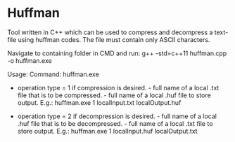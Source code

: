 # Huffman
Tool written in C++ which can be used to compress and decompress a text-file using huffman codes.
The file must contain only ASCII characters.

Navigate to containing folder in CMD and run:
g++ -std=c++11 huffman.cpp -o huffman.exe

Usage:
Command: huffman.exe <operation type> <if> <of>

- operation type = 1 if compression is desired.
<if> - full name of a local .txt file that is to be compressed.
<of> - full name of a local .huf file to store output.
E.g.: huffman.exe 1 localInput.txt localOutput.huf

- operation type = 2 if decompression is desired.
<if> - full name of a local .huf file that is to be decompressed.
<of> - full name of a local .txt file to store output.
E.g.: huffman.exe 1 localInput.huf localOutput.txt
